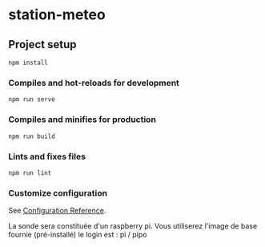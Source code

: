 # station-meteo

## Project setup
```
npm install
```

### Compiles and hot-reloads for development
```
npm run serve
```

### Compiles and minifies for production
```
npm run build
```

### Lints and fixes files
```
npm run lint
```

### Customize configuration
See [Configuration Reference](https://cli.vuejs.org/config/).

La sonde sera constituée d'un raspberry pi. Vous utiliserez l'image de base fournie (pré-installé) le login est : pi / pipo
